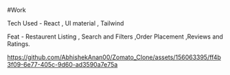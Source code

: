 #Work

Tech Used - React , UI material , Tailwind

Feat - Restaurent Listing , Search and Filters ,Order Placement ,Reviews and Ratings.


https://github.com/AbhishekAnan00/Zomato_Clone/assets/156063395/ff4b3f09-6e77-405c-9d60-ad3590a7e75a
